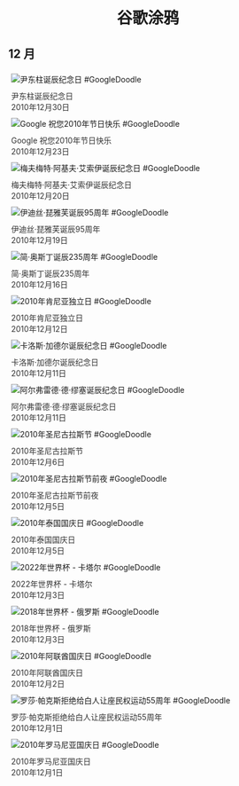 
<h1 align="center"> 谷歌涂鸦 </h1>




## 12 月

<div class="image">


<img src="https:https://lh3.googleusercontent.com/GqJwQAr7ot8SB3huYRYzx72uJiLKrWZ71Iaai9QxogJceAKybaxW2nsXwQ-93LnzH_2Z87JXeLCiSm-ZDQ4Gg5tq4SBGSvZTZqVz70lz=s660" alt="尹东柱诞辰纪念日 #GoogleDoodle" style="margin: 5px"/>
<div class="info" style="font-size: 14px; color:#333333; margin:5px"><div class="title">尹东柱诞辰纪念日</div><div class="date">2010年12月30日</div></div>

<img src="https://www.google.com/logos/2010/culturetour10-hp.jpg" alt="Google 祝您2010年节日快乐 #GoogleDoodle" style="margin: 5px"/>
<div class="info" style="font-size: 14px; color:#333333; margin:5px"><div class="title">Google 祝您2010年节日快乐</div><div class="date">2010年12月23日</div></div>

<img src="https:https://lh3.googleusercontent.com/rGvjgUMAOX-NCf1J5d5b2X_YTGq16qWQDpL9AmNPY-ydyo999reUgicFPTJgtzsDIpRabQTklXct4lqe-aV3-egdQ3zjfI4XGTWecMxv=s660" alt="梅夫梅特·阿基夫·艾索伊诞辰纪念日 #GoogleDoodle" style="margin: 5px"/>
<div class="info" style="font-size: 14px; color:#333333; margin:5px"><div class="title">梅夫梅特·阿基夫·艾索伊诞辰纪念日</div><div class="date">2010年12月20日</div></div>

<img src="https:https://lh3.googleusercontent.com/p5Yq5y1ZLPD-UR0HhnUb7JAkTGUYV3LJSqBQLci_4hb54WRsFaeofiAotReDmJ9J4LS2fSlsAkGfteYdtocAKs_fsacMZB_QdudViwcL_Q=s660" alt="伊迪丝·琵雅芙诞辰95周年 #GoogleDoodle" style="margin: 5px"/>
<div class="info" style="font-size: 14px; color:#333333; margin:5px"><div class="title">伊迪丝·琵雅芙诞辰95周年</div><div class="date">2010年12月19日</div></div>

<img src="https:https://lh3.googleusercontent.com/5u0dPMnmM7HaLaU1u104wKNINAwFV-v9sNCVUgSj6hZAfZzl69kyo4u95n8sSUAq9hQDUTxDhMRBFy8gRLa6ybtnmMd-K4K0uFupGAZ3WQ=s660" alt="简·奥斯丁诞辰235周年 #GoogleDoodle" style="margin: 5px"/>
<div class="info" style="font-size: 14px; color:#333333; margin:5px"><div class="title">简·奥斯丁诞辰235周年</div><div class="date">2010年12月16日</div></div>

<img src="https:https://lh3.googleusercontent.com/m-sxErRgvsDIg_4e-rHuYiynl5qOY6SenMX63wiStZoFjaLwtHZHf494KfvMHIrw3Kuexp4_fqoNrPPIyDC4k_LHDfS0fjLQtiTisbI=s660" alt="2010年肯尼亚独立日 #GoogleDoodle" style="margin: 5px"/>
<div class="info" style="font-size: 14px; color:#333333; margin:5px"><div class="title">2010年肯尼亚独立日</div><div class="date">2010年12月12日</div></div>

<img src="https://www.google.com/logos/2010/gardel10-hp.jpg" alt="卡洛斯·加德尔诞辰纪念日 #GoogleDoodle" style="margin: 5px"/>
<div class="info" style="font-size: 14px; color:#333333; margin:5px"><div class="title">卡洛斯·加德尔诞辰纪念日</div><div class="date">2010年12月11日</div></div>

<img src="https://www.google.com/logos/2010/mussett2010-hp.jpg" alt="阿尔弗雷德·德·缪塞诞辰纪念日 #GoogleDoodle" style="margin: 5px"/>
<div class="info" style="font-size: 14px; color:#333333; margin:5px"><div class="title">阿尔弗雷德·德·缪塞诞辰纪念日</div><div class="date">2010年12月11日</div></div>

<img src="https:https://lh3.googleusercontent.com/5r53LMN_K9AlzVq19L4t3KFsGt862I8bNaHycIV9KY-9uM69l_p80rHNIoIS-sNk0CVK4EdKMsiiTQ6qGGcZmHdYbQdFudoRGHScjxvh=s660" alt="2010年圣尼古拉斯节 #GoogleDoodle" style="margin: 5px"/>
<div class="info" style="font-size: 14px; color:#333333; margin:5px"><div class="title">2010年圣尼古拉斯节</div><div class="date">2010年12月6日</div></div>

<img src="https:https://lh3.googleusercontent.com/v_4cCGHgoj6KtOMYu0Es50YsamL0nCEtm8OJOb64LF8tXATY5FN5Zhv0fXIi5NHi9x7johPsYCHhKgQsNEgpGcuNW7wNz4aQ-V0NF-DA=s660" alt="2010年圣尼古拉斯节前夜 #GoogleDoodle" style="margin: 5px"/>
<div class="info" style="font-size: 14px; color:#333333; margin:5px"><div class="title">2010年圣尼古拉斯节前夜</div><div class="date">2010年12月5日</div></div>

<img src="https://www.google.com/logos/2010/thailandday10-hp.jpg" alt="2010年泰国国庆日 #GoogleDoodle" style="margin: 5px"/>
<div class="info" style="font-size: 14px; color:#333333; margin:5px"><div class="title">2010年泰国国庆日</div><div class="date">2010年12月5日</div></div>

<img src="https://www.google.com/logos/2010/worldcup_qatar10-hp.jpg" alt="2022年世界杯 - 卡塔尔 #GoogleDoodle" style="margin: 5px"/>
<div class="info" style="font-size: 14px; color:#333333; margin:5px"><div class="title">2022年世界杯 - 卡塔尔</div><div class="date">2010年12月3日</div></div>

<img src="https://www.google.com/logos/2010/worldcup_russia10-hp.jpg" alt="2018年世界杯 - 俄罗斯 #GoogleDoodle" style="margin: 5px"/>
<div class="info" style="font-size: 14px; color:#333333; margin:5px"><div class="title">2018年世界杯 - 俄罗斯</div><div class="date">2010年12月3日</div></div>

<img src="https://www.google.com/logos/2010/uaenationalday-hp.jpg" alt="2010年阿联酋国庆日 #GoogleDoodle" style="margin: 5px"/>
<div class="info" style="font-size: 14px; color:#333333; margin:5px"><div class="title">2010年阿联酋国庆日</div><div class="date">2010年12月2日</div></div>

<img src="https:https://lh3.googleusercontent.com/apLAFx-5CyRr1fmk8veQrJg3dfWD7KbChqY0kHW_NM53TR5OCNFqCR8at2hY98m_3QvXpZ0yPZQbFkl1VRRW5_tvGMTj2OsBaMwO8kr6=s660" alt="罗莎·帕克斯拒绝给白人让座民权运动55周年 #GoogleDoodle" style="margin: 5px"/>
<div class="info" style="font-size: 14px; color:#333333; margin:5px"><div class="title">罗莎·帕克斯拒绝给白人让座民权运动55周年</div><div class="date">2010年12月1日</div></div>

<img src="https:https://lh3.googleusercontent.com/poZl_kua08iQLRgPks8P1UgoMN3LXbfrN7dDWS1KTabAzHsYFJF952X0Q47GkOMuQBnbqpI-rqrAoAOdcuAvYtr1XhqC1UP_5dw_hFQ=s660" alt="2010年罗马尼亚国庆日 #GoogleDoodle" style="margin: 5px"/>
<div class="info" style="font-size: 14px; color:#333333; margin:5px"><div class="title">2010年罗马尼亚国庆日</div><div class="date">2010年12月1日</div></div>

</div>








